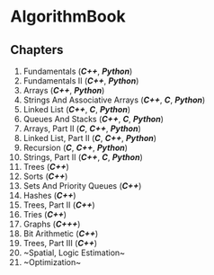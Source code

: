 # AlgorithmBook

## Chapters

1. Fundamentals (***C++***, ***Python***)
2. Fundamentals II (***C++***, ***Python***)
3. Arrays (***C++***, ***Python***)
4. Strings And Associative Arrays (***C++***, ***C***, ***Python***)
5. Linked List (***C++***, ***C***, ***Python***)
6. Queues And Stacks (***C++***, ***C***, ***Python***)
7. Arrays, Part II (***C***, ***C++***, ***Python***)
8. Linked List, Part II (***C***, ***C++***, ***Python***)
9. Recursion (***C***, ***C++***, ***Python***)
10. Strings, Part II (***C++***, ***C***, ***Python***)
11. Trees (***C++***)
12. Sorts (***C++***)
13. Sets And Priority Queues (***C++***)
14. Hashes (***C++***)
15. Trees, Part II (***C++***)
16. Tries (***C++***)
17. Graphs (***C+++***)
18. Bit Arithmetic (***C++***)
19. Trees, Part III (***C++***)
20. ~Spatial, Logic Estimation~
21. ~Optimization~
